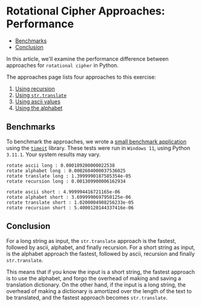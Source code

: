 # Rotational Cipher Approaches: Performance

- [Benchmarks](#benchmarks)
- [Conclusion](#conclusion)

In this article, we'll examine the performance difference between approaches for
`rotational cipher` in Python.

The approaches page lists four approaches to this exercise:

1. [Using recursion][approach-recursion]
2. [Using `str.translate`][approach-str-translate]
3. [Using ascii values][approach-ascii-values]
4. [Using the alphabet][approach-alphabet]

## Benchmarks

To benchmark the approaches, we wrote a [small benchmark
application][benchmark-application] using the [`timeit`][timeit] library. These
tests were run in `Windows 11`, using Python `3.11.1`. Your system results may
vary.

```text
rotate ascii long : 0.000189200000022538
rotate alphabet long : 0.0002604000037536025
rotate translate long : 1.3999990187585354e-05
rotate recursion long : 0.001309900006162934

rotate ascii short : 4.999994416721165e-06
rotate alphabet short : 3.6999990697950125e-06
rotate translate short : 1.0200004908256233e-05
rotate recursion short : 5.4000120144337416e-06
```

## Conclusion

For a long string as input, the `str.translate` approach is the fastest,
followed by ascii, alphabet, and finally recursion. For a short string as input,
is the alphabet approach the fastest, followed by ascii, recursion and finally
`str.translate`.

This means that if you know the input is a short string, the fastest approach is
to use the alphabet, and forgo the overhead of making and saving a translation
dictionary. On the other hand, if the input is a long string, the overhead of
making a dictionary is amortized over the length of the text to be translated,
and the fastest approach becomes `str.translate`.

[approach-recursion]:
  https://exercism.org/tracks/python/exercises/rotational-cipher/approaches/recursion
[approach-str-translate]:
  https://exercism.org/tracks/python/exercises/rotational-cipher/approaches/str-translate
[approach-ascii-values]:
  https://exercism.org/tracks/python/exercises/rotational-cipher/approaches/ascii-values
[approach-alphabet]:
  https://exercism.org/tracks/python/exercises/rotational-cipher/approaches/alphabet
[benchmark-application]:
  https://github.com/exercism/python/blob/main/exercises/practice/rotational-cipher/.articles/performance/code/Benchmark.py
[timeit]: https://docs.python.org/3/library/timeit.html
